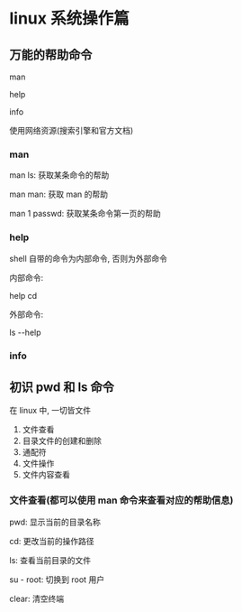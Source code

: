 # linux 系统操作篇

## 万能的帮助命令

man

help

info

使用网络资源(搜索引擎和官方文档)

### man

man ls: 获取某条命令的帮助

man man: 获取 man 的帮助

man 1 passwd: 获取某条命令第一页的帮助

### help

shell 自带的命令为内部命令, 否则为外部命令

内部命令:

help cd

外部命令:

ls --help

### info

## 初识 pwd 和 ls 命令

在 linux 中, 一切皆文件

1. 文件查看
2. 目录文件的创建和删除
3. 通配符
4. 文件操作
5. 文件内容查看

### 文件查看(都可以使用 man 命令来查看对应的帮助信息)

pwd: 显示当前的目录名称

cd: 更改当前的操作路径

ls: 查看当前目录的文件

su - root: 切换到 root 用户

clear: 清空终端

